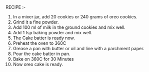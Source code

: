 RECIPE :-

1) In a mixer jar, add 20 cookies or 240 grams of oreo cookies.
2) Grind it a fine powder.
3) Add 100 ml of milk in the ground cookies and mix well.
4) Add 1 tsp baking powder and mix well.
5) The Cake batter is ready now.
6) Preheat the oven to 360C
7) Grease a pan with butter or oil and line with a parchment paper.
8) Pour the cake batter in pan.
9) Bake on 360C for 30 Minutes
10) Now oreo cake is ready.
